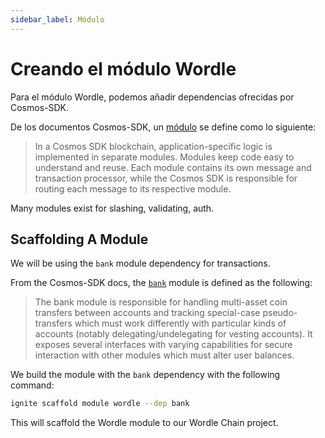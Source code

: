 ```yaml
---
sidebar_label: Módulo
---
```


# Creando el módulo Wordle

Para el módulo Wordle, podemos añadir dependencias ofrecidas por Cosmos-SDK.

De los documentos Cosmos-SDK, un [módulo](https://docs.ignite.com/guide/nameservice#cosmos-sdk-modules) se define como lo siguiente:

> In a Cosmos SDK blockchain, application-specific logic is implemented in separate modules. Modules keep code easy to understand and reuse. Each module contains its own message and transaction processor, while the Cosmos SDK is responsible for routing each message to its respective module.

Many modules exist for slashing, validating, auth.

## Scaffolding A Module

We will be using the `bank` module dependency for transactions.

From the Cosmos-SDK docs, the [`bank`](https://docs.cosmos.network/master/modules/bank/) module is defined as the following:

> The bank module is responsible for handling multi-asset coin transfers between accounts and tracking special-case pseudo-transfers which must work differently with particular kinds of accounts (notably delegating/undelegating for vesting accounts). It exposes several interfaces with varying capabilities for secure interaction with other modules which must alter user balances.

We build the module with the `bank` dependency with the following command:

```sh
ignite scaffold module wordle --dep bank
```

This will scaffold the Wordle module to our Wordle Chain project.
